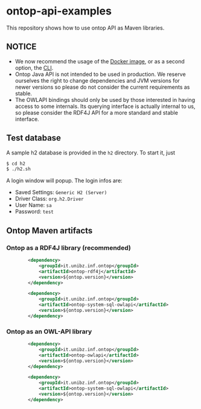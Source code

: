 ontop-api-examples
==============

This repository shows how to use ontop API as Maven libraries.

NOTICE
-----

- We now recommend the usage of the [Docker image](https://hub.docker.com/repository/docker/ontop/ontop-endpoint), or as a second option, the [CLI](https://ontop-vkg.org/guide/cli.html#ontop-endpoint).
- Ontop Java API is not intended to be used in production. We reserve ourselves the right to change dependencies and JVM versions for newer versions so please do not consider the  current requirements as stable.
- The OWLAPI bindings should only be used by those interested in having access to
 some internals. Its querying interface is actually internal to us, so please consider
  the RDF4J API for a more standard and stable interface.

## Test database

A sample h2 database is provided in the `h2` directory. To start it, just

```bash
$ cd h2
$ ./h2.sh
```
A login window will popup. The login infos are:

- Saved Settings: `Generic H2 (Server)`
- Driver Class: `org.h2.Driver`
- User Name: `sa`
- Password: `test`

## Ontop Maven artifacts

### Ontop as a RDF4J library (recommended)

```xml
        <dependency>
            <groupId>it.unibz.inf.ontop</groupId>
            <artifactId>ontop-rdf4j</artifactId>
            <version>${ontop.version}</version>
        </dependency>
```

```xml
        <dependency>
            <groupId>it.unibz.inf.ontop</groupId>
            <artifactId>ontop-system-sql-owlapi</artifactId>
            <version>${ontop.version}</version>
        </dependency>
```

### Ontop as an OWL-API library

```xml        
        <dependency>
            <groupId>it.unibz.inf.ontop</groupId>
            <artifactId>ontop-owlapi</artifactId>
            <version>${ontop.version}</version>
        </dependency>
```
        
```xml
        <dependency>
            <groupId>it.unibz.inf.ontop</groupId>
            <artifactId>ontop-system-sql-owlapi</artifactId>
            <version>${ontop.version}</version>
        </dependency>
```


